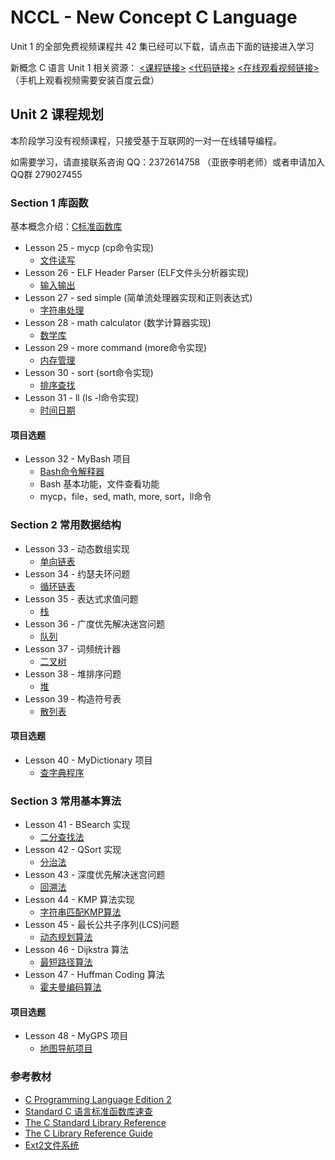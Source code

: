 NCCL - New Concept C Language
=============================

Unit 1 的全部免费视频课程共 42 集已经可以下载，请点击下面的链接进入学习

新概念 C 语言 Unit 1 相关资源： [<课程链接>](https://github.com/limingth/NCCL/blob/master/Unit-1/README.md)  [<代码链接>](https://github.com/limingth/NCCL.codes)  [<在线观看视频链接>](http://pan.baidu.com/s/1jGjxusA) （手机上观看视频需要安装百度云盘）

## Unit 2 课程规划 

本阶段学习没有视频课程，只接受基于互联网的一对一在线辅导编程。

如需要学习，请直接联系咨询 QQ：2372614758 （亚嵌李明老师）或者申请加入QQ群 279027455

### Section 1 库函数
基本概念介绍：[C标准函数库](http://zh.wikipedia.org/zh-cn/C%E6%A8%99%E6%BA%96%E5%87%BD%E5%BC%8F%E5%BA%AB) 

* Lesson 25 - mycp (cp命令实现)
  - [文件读写](Lesson-25.md)
* Lesson 26 - ELF Header Parser (ELF文件头分析器实现)
  - [输入输出](Lesson-26.md)
* Lesson 27 - sed simple (简单流处理器实现和正则表达式)
  - [字符串处理](Lesson-27.md)
* Lesson 28 - math calculator (数学计算器实现)
  - [数学库](Lesson-28.md)
* Lesson 29 - more command (more命令实现)
  - [内存管理](Lesson-29.md)
* Lesson 30 - sort (sort命令实现)
  - [排序查找](Lesson-30.md)
* Lesson 31 - ll (ls -l命令实现)
  - [时间日期](Lesson-31.md)

#### 项目选题
* Lesson 32 - MyBash 项目
  - [Bash命令解释器](Lesson-32.md)  
  - Bash 基本功能，文件查看功能
  - mycp，file，sed, math, more, sort，ll命令

### Section 2 常用数据结构
* Lesson 33 - 动态数组实现
  - [单向链表](Lesson-33.md)
* Lesson 34 - 约瑟夫环问题
  - [循环链表](Lesson-34.md)
* Lesson 35 - 表达式求值问题
  - [栈](Lesson-35.md)
* Lesson 36 - 广度优先解决迷宫问题
  - [队列](Lesson-36.md)
* Lesson 37 - 词频统计器
  - [二叉树](Lesson-37.md)
* Lesson 38 - 堆排序问题
  - [堆](Lesson-38.md)
* Lesson 39 - 构造符号表
  - [散列表](Lesson-39.md) 

#### 项目选题
* Lesson 40 - MyDictionary 项目
  - [查字典程序](Lesson-40.md)

### Section 3 常用基本算法
* Lesson 41 - BSearch 实现
  - [二分查找法](Lesson-41.md)
* Lesson 42 - QSort 实现
  - [分治法](Lesson-42.md)
* Lesson 43 - 深度优先解决迷宫问题
  - [回溯法](Lesson-43.md)
* Lesson 44 - KMP 算法实现
  - [字符串匹配KMP算法](Lesson-44.md)
* Lesson 45 - 最长公共子序列(LCS)问题
  - [动态规划算法](Lesson-45.md)
* Lesson 46 - Dijkstra 算法
  - [最短路径算法](Lesson-46.md)
* Lesson 47 - Huffman Coding 算法
  - [霍夫曼编码算法](Lesson-47.md)

#### 项目选题
* Lesson 48 - MyGPS 项目
  - [地图导航项目](Lesson-48.md)

### 参考教材
- [C Programming Language Edition 2](http://ishare.iask.sina.com.cn/download/explain.php?fileid=2302709)  
- [Standard C 语言标准函数库速查](http://ganquan.info/standard-c/)  
- [The C Standard Library Reference](http://www.tutorialspoint.com/c_standard_library/)  
- [The C Library Reference Guide](http://www.acm.uiuc.edu/webmonkeys/book/c_guide/)  
- [Ext2文件系统](http://learn.akae.cn/media/ch29s02.html)  


